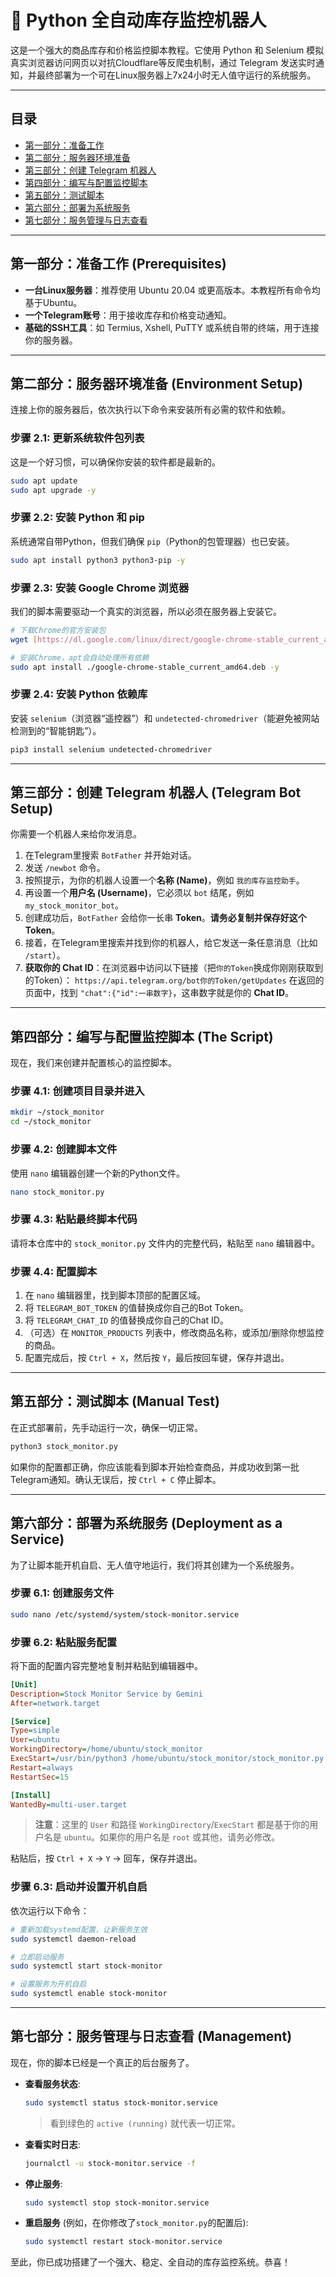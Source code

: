 # 🐍 Python 全自动库存监控机器人

这是一个强大的商品库存和价格监控脚本教程。它使用 Python 和 Selenium 模拟真实浏览器访问网页以对抗Cloudflare等反爬虫机制，通过 Telegram 发送实时通知，并最终部署为一个可在Linux服务器上7x24小时无人值守运行的系统服务。

---

## 目录

- [第一部分：准备工作](#第一部分准备工作-prerequisites)
- [第二部分：服务器环境准备](#第二部分服务器环境准备-environment-setup)
- [第三部分：创建 Telegram 机器人](#第三部分创建-telegram-机器人-telegram-bot-setup)
- [第四部分：编写与配置监控脚本](#第四部分编写与配置监控脚本-the-script)
- [第五部分：测试脚本](#第五部分测试脚本-manual-test)
- [第六部分：部署为系统服务](#第六部分部署为系统服务-deployment-as-a-service)
- [第七部分：服务管理与日志查看](#第七部分服务管理与日志查看-management)

---

## 第一部分：准备工作 (Prerequisites)

- **一台Linux服务器**：推荐使用 Ubuntu 20.04 或更高版本。本教程所有命令均基于Ubuntu。
- **一个Telegram账号**：用于接收库存和价格变动通知。
- **基础的SSH工具**：如 Termius, Xshell, PuTTY 或系统自带的终端，用于连接你的服务器。

---

## 第二部分：服务器环境准备 (Environment Setup)

连接上你的服务器后，依次执行以下命令来安装所有必需的软件和依赖。

### 步骤 2.1: 更新系统软件包列表

这是一个好习惯，可以确保你安装的软件都是最新的。

```bash
sudo apt update
sudo apt upgrade -y
```

### 步骤 2.2: 安装 Python 和 pip

系统通常自带Python，但我们确保 `pip`（Python的包管理器）也已安装。

```bash
sudo apt install python3 python3-pip -y
```

### 步骤 2.3: 安装 Google Chrome 浏览器

我们的脚本需要驱动一个真实的浏览器，所以必须在服务器上安装它。

```bash
# 下载Chrome的官方安装包
wget [https://dl.google.com/linux/direct/google-chrome-stable_current_amd64.deb](https://dl.google.com/linux/direct/google-chrome-stable_current_amd64.deb)

# 安装Chrome，apt会自动处理所有依赖
sudo apt install ./google-chrome-stable_current_amd64.deb -y
```

### 步骤 2.4: 安装 Python 依赖库

安装 `selenium`（浏览器“遥控器”）和 `undetected-chromedriver`（能避免被网站检测到的“智能钥匙”）。

```bash
pip3 install selenium undetected-chromedriver
```

---

## 第三部分：创建 Telegram 机器人 (Telegram Bot Setup)

你需要一个机器人来给你发消息。

1.  在Telegram里搜索 `BotFather` 并开始对话。
2.  发送 `/newbot` 命令。
3.  按照提示，为你的机器人设置一个**名称 (Name)**，例如 `我的库存监控助手`。
4.  再设置一个**用户名 (Username)**，它必须以 `bot` 结尾，例如 `my_stock_monitor_bot`。
5.  创建成功后，`BotFather` 会给你一长串 **Token**。**请务必复制并保存好这个Token**。
6.  接着，在Telegram里搜索并找到你的机器人，给它发送一条任意消息（比如 `/start`）。
7.  **获取你的 Chat ID**：在浏览器中访问以下链接（把`你的Token`换成你刚刚获取到的Token）：
    `https://api.telegram.org/bot你的Token/getUpdates`
    在返回的页面中，找到 `"chat":{"id":一串数字}`，这串数字就是你的 **Chat ID**。

---

## 第四部分：编写与配置监控脚本 (The Script)

现在，我们来创建并配置核心的监控脚本。

### 步骤 4.1: 创建项目目录并进入

```bash
mkdir ~/stock_monitor
cd ~/stock_monitor
```

### 步骤 4.2: 创建脚本文件

使用 `nano` 编辑器创建一个新的Python文件。

```bash
nano stock_monitor.py
```

### 步骤 4.3: 粘贴最终脚本代码

请将本仓库中的 `stock_monitor.py` 文件内的完整代码，粘贴至 `nano` 编辑器中。

### 步骤 4.4: 配置脚本

1.  在 `nano` 编辑器里，找到脚本顶部的配置区域。
2.  将 `TELEGRAM_BOT_TOKEN` 的值替换成你自己的Bot Token。
3.  将 `TELEGRAM_CHAT_ID` 的值替换成你自己的Chat ID。
4.  （可选）在 `MONITOR_PRODUCTS` 列表中，修改商品名称，或添加/删除你想监控的商品。
5.  配置完成后，按 `Ctrl + X`，然后按 `Y`，最后按回车键，保存并退出。

---

## 第五部分：测试脚本 (Manual Test)

在正式部署前，先手动运行一次，确保一切正常。

```bash
python3 stock_monitor.py
```

如果你的配置都正确，你应该能看到脚本开始检查商品，并成功收到第一批Telegram通知。确认无误后，按 `Ctrl + C` 停止脚本。

---

## 第六部分：部署为系统服务 (Deployment as a Service)

为了让脚本能开机自启、无人值守地运行，我们将其创建为一个系统服务。

### 步骤 6.1: 创建服务文件

```bash
sudo nano /etc/systemd/system/stock-monitor.service
```

### 步骤 6.2: 粘贴服务配置

将下面的配置内容完整地复制并粘贴到编辑器中。

```ini
[Unit]
Description=Stock Monitor Service by Gemini
After=network.target

[Service]
Type=simple
User=ubuntu
WorkingDirectory=/home/ubuntu/stock_monitor
ExecStart=/usr/bin/python3 /home/ubuntu/stock_monitor/stock_monitor.py
Restart=always
RestartSec=15

[Install]
WantedBy=multi-user.target
```

> **注意**：这里的 `User` 和路径 `WorkingDirectory`/`ExecStart` 都是基于你的用户名是 `ubuntu`。如果你的用户名是 `root` 或其他，请务必修改。

粘贴后，按 `Ctrl + X` -> `Y` -> 回车，保存并退出。

### 步骤 6.3: 启动并设置开机自启

依次运行以下命令：

```bash
# 重新加载systemd配置，让新服务生效
sudo systemctl daemon-reload

# 立即启动服务
sudo systemctl start stock-monitor

# 设置服务为开机自启
sudo systemctl enable stock-monitor
```

---

## 第七部分：服务管理与日志查看 (Management)

现在，你的脚本已经是一个真正的后台服务了。

- **查看服务状态**:
  ```bash
  sudo systemctl status stock-monitor.service
  ```
  > 看到绿色的 `active (running)` 就代表一切正常。

- **查看实时日志**:
  ```bash
  journalctl -u stock-monitor.service -f
  ```

- **停止服务**:
  ```bash
  sudo systemctl stop stock-monitor.service
  ```

- **重启服务** (例如，在你修改了`stock_monitor.py`的配置后):
  ```bash
  sudo systemctl restart stock-monitor.service
  ```

至此，你已成功搭建了一个强大、稳定、全自动的库存监控系统。恭喜！
